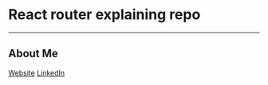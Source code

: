 # React router explaining repo

---

## About Me

 [Website](https://lucapalminteri.com/)
 [LinkedIn](https://www.linkedin.com/in/luca-palminteri/)